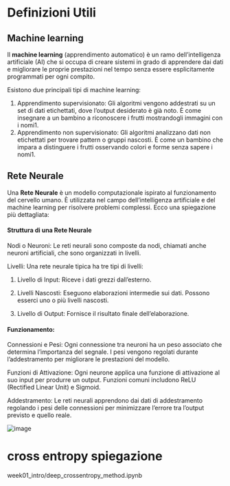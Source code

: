 <!-- https://www.markdownguide.org/basic-syntax/ -->
# Definizioni Utili

## Machine learning
Il **machine learning** (apprendimento automatico) è un ramo dell’intelligenza artificiale (AI) che si occupa di creare sistemi in grado di apprendere dai dati e migliorare le proprie prestazioni nel tempo senza essere esplicitamente programmati per ogni compito.

Esistono due principali tipi di machine learning:

1. Apprendimento supervisionato: Gli algoritmi vengono addestrati su un set di dati etichettati, dove l’output desiderato è già noto. È come insegnare a un bambino a riconoscere i frutti mostrandogli immagini con i nomi1.
2. Apprendimento non supervisionato: Gli algoritmi analizzano dati non etichettati per trovare pattern o gruppi nascosti. È come un bambino che impara a distinguere i frutti osservando colori e forme senza sapere i nomi1.

## Rete Neurale
Una **Rete Neurale** è un modello computazionale ispirato al funzionamento del cervello umano. È utilizzata nel campo dell’intelligenza artificiale e del machine learning per risolvere problemi complessi. Ecco una spiegazione più dettagliata:

#### Struttura di una Rete Neurale

Nodi o Neuroni: Le reti neurali sono composte da nodi, chiamati anche neuroni artificiali, che sono organizzati in livelli.

Livelli: Una rete neurale tipica ha tre tipi di livelli:

1. Livello di Input: Riceve i dati grezzi dall’esterno.

2. Livelli Nascosti: Eseguono elaborazioni intermedie sui dati. Possono esserci uno o più livelli nascosti.

3. Livello di Output: Fornisce il risultato finale dell’elaborazione.

#### Funzionamento:

Connessioni e Pesi: Ogni connessione tra neuroni ha un peso associato che determina l’importanza del segnale. I pesi vengono regolati durante l’addestramento per migliorare le prestazioni del modello.

Funzioni di Attivazione: Ogni neurone applica una funzione di attivazione al suo input per produrre un output. Funzioni comuni includono ReLU (Rectified Linear Unit) e Sigmoid.

Addestramento: Le reti neurali apprendono dai dati di addestramento regolando i pesi delle connessioni per minimizzare l’errore tra l’output previsto e quello reale.


![image](https://github.com/user-attachments/assets/eb995298-fe9a-43bd-8a93-14cdbb320419)




# cross entropy spiegazione
week01_intro/deep_crossentropy_method.ipynb
